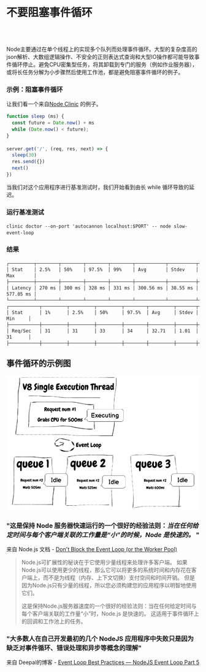 # 不要阻塞事件循环

<br/><br/>

Node主要通过在单个线程上的实现多个队列而处理事件循环。大型的复杂度高的json解析、大数组逻辑操作、不安全的正则表达式查询和大型IO操作都可能导致事件循环停止。避免CPU密集型任务，将其卸载到专门的服务（例如作业服务器），或将长任务分解为小步骤然后使用工作池，都是避免阻塞事件循环的例子。

### 示例：阻塞事件循环
让我们看一个来自[Node Clinic](https://clinicjs.org/documentation/doctor/05-fixing-event-loop-problem) 的例子。
```javascript
function sleep (ms) {
  const future = Date.now() + ms
  while (Date.now() < future);
}

server.get('/', (req, res, next) => {
  sleep(30)
  res.send({})
  next()
})
```

当我们对这个应用程序进行基准测试时，我们开始看到由长 while 循环导致的延迟。
### 运行基准测试
`clinic doctor --on-port 'autocannon localhost:$PORT' -- node slow-event-loop`

### 结果

```
┌─────────┬────────┬────────┬────────┬────────┬───────────┬──────────┬───────────┐
│ Stat    │ 2.5%   │ 50%    │ 97.5%  │ 99%    │ Avg       │ Stdev    │ Max       │
├─────────┼────────┼────────┼────────┼────────┼───────────┼──────────┼───────────┤
│ Latency │ 270 ms │ 300 ms │ 328 ms │ 331 ms │ 300.56 ms │ 38.55 ms │ 577.05 ms │
└─────────┴────────┴────────┴────────┴────────┴───────────┴──────────┴───────────┘
┌───────────┬─────────┬─────────┬─────────┬────────┬─────────┬───────┬─────────┐
│ Stat      │ 1%      │ 2.5%    │ 50%     │ 97.5%  │ Avg     │ Stdev │ Min     │
├───────────┼─────────┼─────────┼─────────┼────────┼─────────┼───────┼─────────┤
│ Req/Sec   │ 31      │ 31      │ 33      │ 34     │ 32.71   │ 1.01  │ 31      │
├───────────┼─────────┼─────────┼─────────┼────────┼─────────┼───────┼─────────┤
```

## 事件循环的示例图
![Event Loop](/assets/images/event-loop.png "Event Loop")


### "这是保持 Node 服务器快速运行的一个很好的经验法则：_当在任何给定时间与每个客户端关联的工作量是“小”的时候，Node 是快速的。_ "

来自 Node.js 文档 - [Don't Block the Event Loop (or the Worker Pool)](https://nodejs.org/en/docs/guides/dont-block-the-event-loop/)

> Node.js可扩展性的秘诀在于它使用少量线程来处理许多客户端。
> 如果Node.js可以使用更少的线程，那么它可以将更多的系统时间和内存花在客户端上，而不是为线程（内存、上下文切换）支付空间和时间开销。
> 但是因为Node.js只有少量的线程，所以您必须构建您的应用程序以明智地使用它们。
>
> 这是保持Node.js服务器速度的一个很好的经验法则：当在任何给定时间与每个客户端关联的工作量“小”时，Node.js 是快速的。
> 这适用于事件循环上的回调和工作池上的任务。

### "大多数人在自己开发最初的几个 NodeJS 应用程序中失败只是因为缺乏对事件循环、错误处理和异步等概念的理解"

来自 Deepal的博客 - [Event Loop Best Practices — NodeJS Event Loop Part 5](https://blog.insiderattack.net/event-loop-best-practices-nodejs-event-loop-part-5-e29b2b50bfe2)

